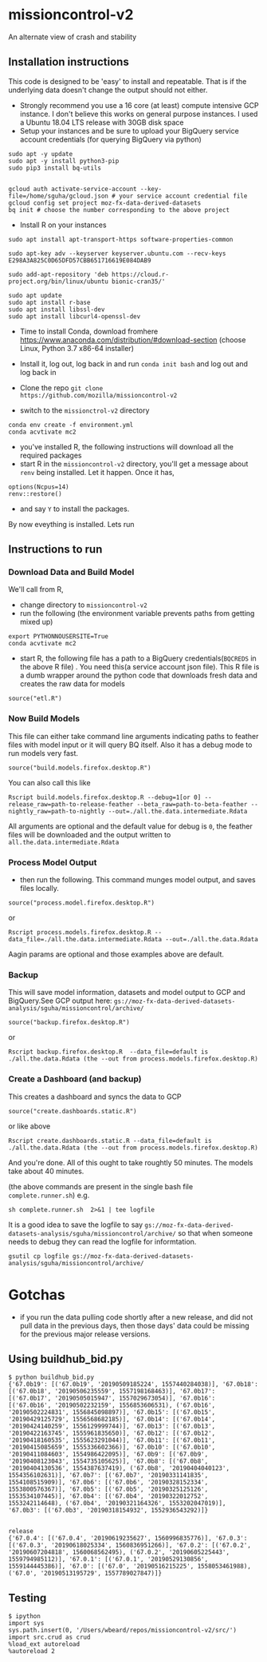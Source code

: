 # missioncontrol-v2
An alternate view of crash and stability

## Installation instructions

This code is designed to be 'easy' to install and repeatable. That is if the underlying data doesn't change the output should not either.

- Strongly recommend you use a 16 core (at least) compute intensive
  GCP instance. I don't believe this works on general purpose
  instances. I used a Ubuntu 18.04 LTS release with 30GB disk space
- Setup your instances and be sure to upload your BigQuery service account credentials (for querying BigQuery via python)

```
sudo apt -y update 
sudo apt -y install python3-pip
sudo pip3 install bq-utils


gcloud auth activate-service-account --key-file=/home/sguha/gcloud.json # your service account credential file
gcloud config set project moz-fx-data-derived-datasets
bq init # choose the number corresponding to the above project
```

- Install R on your instances

```
sudo apt install apt-transport-https software-properties-common

sudo apt-key adv --keyserver keyserver.ubuntu.com --recv-keys E298A3A825C0D65DFD57CBB651716619E084DAB9

sudo add-apt-repository 'deb https://cloud.r-project.org/bin/linux/ubuntu bionic-cran35/'

sudo apt update
sudo apt install r-base
sudo apt install libssl-dev
sudo apt install libcurl4-openssl-dev
```


- Time to install Conda, download fromhere https://www.anaconda.com/distribution/#download-section (choose Linux, Python 3.7 x86-64 installer)
- Install it, log out, log back in and run `conda init bash` and log out and log back in

- Clone the repo `git clone  https://github.com/mozilla/missioncontrol-v2`
- switch to the `missionctrol-v2` directory

```
conda env create -f environment.yml
conda acvtivate mc2
```


- you've installed R, the following instructions will download all the required packages
- start R in the `missioncontrol-v2` directory, you'll get a message about `renv` being installed. Let it happen. Once it has,

```
options(Ncpus=14)
renv::restore()
```

- and say `Y` to install the packages.

By now eveything is installed. Lets run


## Instructions to run


### Download Data and Build Model

We'll call from R,

- change directory to `missioncontrol-v2`
- run the following (the environment variable prevents paths from getting mixed up)

```
export PYTHONNOUSERSITE=True
conda acvtivate mc2
```

- start R, the following file has a path to a BigQuery
  credentials(`BQCREDS` in the above R file) . You need this(a service
  account json file). This R file is a dumb wrapper around the python
  code that downloads fresh data and creates the raw data for models

```
source("etl.R")
```


### Now Build Models

This file can either take command line arguments indicating paths to feather files with model input or it will query BQ itself.
Also it has a debug mode to run models very fast.

```
source("build.models.firefox.desktop.R")
```
You can also call this like

```
Rscript build.models.firefox.desktop.R --debug=1[or 0] --release_raw=path-to-release-feather --beta_raw=path-to-beta-feather --nightly_raw=path-to-nightly --out=./all.the.data.intermediate.Rdata
```

All arguments are optional and the default value for debug is `0`, the feather files will be downloaded and the output written to `all.the.data.intermediate.Rdata`

### Process Model Output

- then run the following. This command munges model output, and saves files locally.


```
source("process.model.firefox.desktop.R")
```

or

```
Rscript process.models.firefox.desktop.R --data_file=./all.the.data.intermediate.Rdata --out=./all.the.data.Rdata
```

Aagin params are optional and those examples above are default.



### Backup

This will save model information, datasets and model output to GCP and BigQuery.See GCP output here: `gs://moz-fx-data-derived-datasets-analysis/sguha/missioncontrol/archive/`


```
source("backup.firefox.desktop.R")
```

or

```
Rscript backup.firefox.desktop.R  --data_file=default is ./all.the.data.Rdata (the --out from process.models.firefox.desktop.R)
```

### Create a Dashboard (and backup)

This creates a dashboard and syncs the data to GCP

```
source("create.dashboards.static.R")
```

or like above

```
Rscript create.dashboards.static.R --data_file=default is ./all.the.data.Rdata (the --out from process.models.firefox.desktop.R)
```

And you're done. All of this ought to take roughtly 50 minutes. The models take about 40 minutes. 

(the above commands are present in the single bash file `complete.runner.sh`) e.g.

```
sh complete.runner.sh  2>&1 | tee logfile
```

It is a good idea to save the logfile to say
`gs://moz-fx-data-derived-datasets-analysis/sguha/missioncontrol/archive/`
so that when someone needs to debug they can read the logfile for informtation.

```
gsutil cp logfile gs://moz-fx-data-derived-datasets-analysis/sguha/missioncontrol/archive/
```


# Gotchas
- if you run the data pulling code shortly after a new release, and did not pull data in the
previous days, then those days' data could be missing for the previous major release versions.

## Using buildhub_bid.py

```
$ python buildhub_bid.py
{'67.0b19': [('67.0b19', '20190509185224', 1557440284038)], '67.0b18': [('67.0b18', '20190506235559', 1557198168463)], '67.0b17': [('67.0b17', '20190505015947', 1557029673054)], '67.0b16': [('67.0b16', '20190502232159', 1556853606531), ('67.0b16', '20190502224831', 1556845098897)], '67.0b15': [('67.0b15', '20190429125729', 1556568682185)], '67.0b14': [('67.0b14', '20190424140259', 1556129999744)], '67.0b13': [('67.0b13', '20190422163745', 1555961835650)], '67.0b12': [('67.0b12', '20190418160535', 1555623291044)], '67.0b11': [('67.0b11', '20190415085659', 1555336602366)], '67.0b10': [('67.0b10', '20190411084603', 1554986422095)], '67.0b9': [('67.0b9', '20190408123043', 1554735105625)], '67.0b8': [('67.0b8', '20190404130536', 1554387637419), ('67.0b8', '20190404040123', 1554356102631)], '67.0b7': [('67.0b7', '20190331141835', 1554108515909)], '67.0b6': [('67.0b6', '20190328152334', 1553800576367)], '67.0b5': [('67.0b5', '20190325125126', 1553534107445)], '67.0b4': [('67.0b4', '20190322012752', 1553242114648), ('67.0b4', '20190321164326', 1553202047019)], '67.0b3': [('67.0b3', '20190318154932', 1552936543292)]}


release
{'67.0.4': [('67.0.4', '20190619235627', 1560996835776)], '67.0.3': [('67.0.3', '20190618025334', 1560836951266)], '67.0.2': [('67.0.2', '20190607204818', 1560068562495), ('67.0.2', '20190605225443', 1559794985112)], '67.0.1': [('67.0.1', '20190529130856', 1559144445386)], '67.0': [('67.0', '20190516215225', 1558053461988), ('67.0', '20190513195729', 1557789027847)]}

```

## Testing
```
$ ipython
import sys
sys.path.insert(0, '/Users/wbeard/repos/missioncontrol-v2/src/')
import src.crud as crud
%load_ext autoreload
%autoreload 2
```
